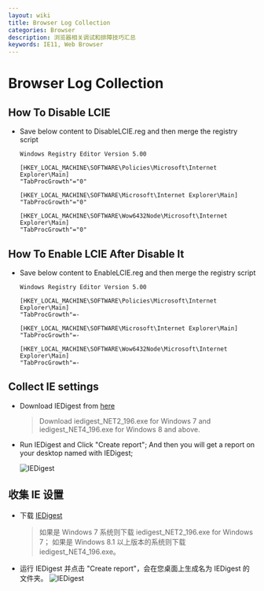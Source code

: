 ```yaml
---
layout: wiki
title: Browser Log Collection
categories: Browser
description: 浏览器相关调试和排障技巧汇总
keywords: IE11, Web Browser
---
```


# Browser Log Collection

## How To Disable LCIE

- Save below content to DisableLCIE.reg and then merge the registry script

  ```
  Windows Registry Editor Version 5.00

  [HKEY_LOCAL_MACHINE\SOFTWARE\Policies\Microsoft\Internet Explorer\Main]
  "TabProcGrowth"="0"

  [HKEY_LOCAL_MACHINE\SOFTWARE\Microsoft\Internet Explorer\Main]
  "TabProcGrowth"="0"

  [HKEY_LOCAL_MACHINE\SOFTWARE\Wow6432Node\Microsoft\Internet Explorer\Main]
  "TabProcGrowth"="0"
  ```

## How To Enable LCIE After Disable It

- Save below content to EnableLCIE.reg and then merge the registry script

  ```
  Windows Registry Editor Version 5.00

  [HKEY_LOCAL_MACHINE\SOFTWARE\Policies\Microsoft\Internet Explorer\Main]
  "TabProcGrowth"=-

  [HKEY_LOCAL_MACHINE\SOFTWARE\Microsoft\Internet Explorer\Main]
  "TabProcGrowth"=-

  [HKEY_LOCAL_MACHINE\SOFTWARE\Wow6432Node\Microsoft\Internet Explorer\Main]
  "TabProcGrowth"=-
  ```

## Collect IE settings

- Download IEDigest from [here](https://www.microsoft.com/en-us/download/details.aspx?id=51694)

  > Download iedigest_NET2_196.exe for Windows 7 and iedigest_NET4_196.exe for Windows 8 and above.

- Run IEDigest and Click "Create report"; And then you will get a report on your desktop named with IEDigest;

  ![IEDigest](https://crushonme-1256821258.cos.ap-shanghai.myqcloud.com/IEDigest.png)

## 收集 IE 设置

- 下载 [IEDigest](https://www.microsoft.com/en-us/download/details.aspx?id=51694)
  > 如果是 Windows 7 系统则下载 iedigest_NET2_196.exe for Windows 7； 如果是 Windows 8.1 以上版本的系统则下载iedigest_NET4_196.exe。

- 运行 IEDigest 并点击 "Create report"，会在您桌面上生成名为 IEDigest 的文件夹。
  ![IEDigest](https://crushonme-1256821258.cos.ap-shanghai.myqcloud.com/IEDigest.png)

